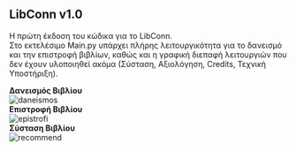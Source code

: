 ## **LibConn v1.0**    

Η πρώτη έκδοση του κώδικα για το LibConn.  
Στο εκτελέσιμο Main.py υπάρχει πλήρης λειτουργικότητα για το δανεισμό και την επιστροφή βιβλίων, καθώς και η γραφική διεπαφή λειτουργιών που δεν έχουν υλοποιηθεί ακόμα (Σύσταση, Αξιολόγηση, Credits, Τεχνική Υποστήριξη).  

**Δανεισμός Βιβλίου**  
![daneismos](https://user-images.githubusercontent.com/95766082/173231473-366c03ea-17d8-4249-a5b4-fb51c4cf48ed.PNG)  
**Επιστροφή Βιβλίου**  
![epistrofi](https://user-images.githubusercontent.com/95766082/173231494-41117154-07b1-4fe5-9599-c4bd7e59b8c4.PNG)  
**Σύσταση Βιβλίου**  
![recommend](https://user-images.githubusercontent.com/95766082/173231502-01cf1396-5fce-44a6-ac02-861da6dfe326.png)
